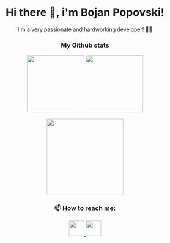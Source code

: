 <h1 align="center">
  Hi there 👋, i'm Bojan Popovski!
</h1>

<p align="center">
  I'm a very passionate and hardworking developer! 👨‍💻
</p>

<h3 align="center">
  My Github stats
</h3>

<p align="center">
  <img height="150" src="https://github-readme-stats.vercel.app/api?username=Booyan15&theme=dark&count_private=true&show_icons=true"/>
  <img height="150" src="https://github-readme-stats.vercel.app/api/top-langs/?username=Booyan15&theme=react&layout=compact"/>
</p>

<p align="center">
  <img height="200" src="https://github-readme-streak-stats.herokuapp.com/?user=Booyan15&theme=dark&background=0d1117&date_format=M%20j%5B%2C%20Y%5D"/>
</p>

<h3 align="center">
  📫 How to reach me:
</h3>

<p align="center">
  <a href="mailto:popovskibojan15@gmail.com">
    <img height="40" src="https://user-images.githubusercontent.com/75941337/185814665-e834706f-b369-4043-9d29-b1a29bdbc4f1.png"/>
  </a>
  <a href="https://www.linkedin.com/in/bojan-popovski-6811882b9">
    <img height="40" src="https://user-images.githubusercontent.com/75941337/185814731-f6942776-d103-4f94-9c01-c59de32fa98d.png"/>
  </a>
</p>
